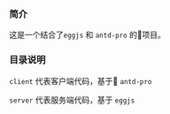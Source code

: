 ### 简介
这是一个结合了`eggjs` 和 `antd-pro` 的项目。

### 目录说明
`client` 代表客户端代码，基于 `antd-pro`

`server` 代表服务端代码，基于 `eggjs`
